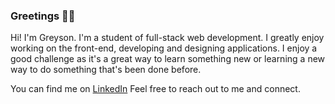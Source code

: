 ### Greetings 👋😁

Hi! I'm Greyson. I'm a student of full-stack web development. I greatly enjoy working on the front-end, developing and designing applications.
I enjoy a good challenge as it's a great way to learn something new or learning a new way to do something that's been done before.

You can find me on [LinkedIn](https://www.linkedin.com/in/greyson-hamilton-61b515185/)
Feel free to reach out to me and connect. 
